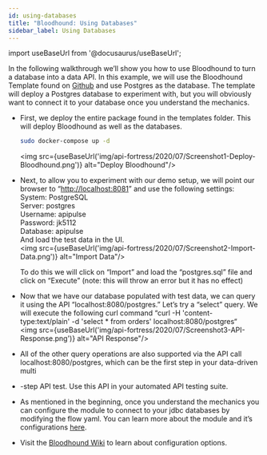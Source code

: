```yaml
---
id: using-databases
title: "Bloodhound: Using Databases"
sidebar_label: Using Databases
---
```


import useBaseUrl from '@docusaurus/useBaseUrl';

In the following walkthrough we’ll show you how to use Bloodhound to turn a database into a data API. In this example, we will use the Bloodhound Template found on [Github](https://github.com/apifortress/Bloodhound-templates/tree/master/bloodhound_databases) and use Postgres as the database. The template will deploy a Postgres database to experiment with, but you will obviously want to connect it to your database once you understand the mechanics.

- First, we deploy the entire package found in the templates folder. This will deploy Bloodhound as well as the databases.
  ```bash
  sudo docker-compose up -d
  ```
  <img src={useBaseUrl('img/api-fortress/2020/07/Screenshot1-Deploy-Bloodhound.png')} alt="Deploy Bloodhound"/>

- Next, to allow you to experiment with our demo setup, we will point our browser to “[http://localhost:8081](http://localhost:8081)” and use the following settings:  
    System: PostgreSQL  
    Server: postgres  
    Username: apipulse  
    Password: jk5112  
    Database: apipulse  
    And load the test data in the UI.  
    <img src={useBaseUrl('img/api-fortress/2020/07/Screenshot2-Import-Data.png')} alt="Import Data"/>

    To do this we will click on “Import” and load the “postgres.sql” file and click on “Execute” (note: this will throw an error but it has no effect)

- Now that we have our database populated with test data, we can query it using the API “localhost:8080/postgres.” Let’s try a “select” query. We will execute the following curl command “curl -H 'content-type:text/plain' -d 'select \* from orders' localhost:8080/postgres“  
    <img src={useBaseUrl('img/api-fortress/2020/07/Screenshot3-API-Response.png')} alt="API Response"/>

- All of the other query operations are also supported via the API call localhost:8080/postgres, which can be the first step in your data-driven multi
- \-step API test. Use this API in your automated API testing suite.
- As mentioned in the beginning, once you understand the mechanics you can configure the module to connect to your jdbc databases by modifying the flow yaml. You can learn more about the module and it’s configurations [here](https://github.com/apifortress/Bloodhound-templates/tree/master/bloodhound_databases).
- Visit the [Bloodhound Wiki](https://github.com/apifortress/Bloodhound/wiki) to learn about configuration options.
